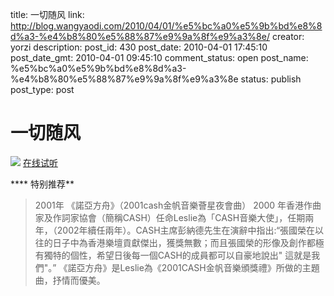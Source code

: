 title: 一切随风
link: http://blog.wangyaodi.com/2010/04/01/%e5%bc%a0%e5%9b%bd%e8%8d%a3-%e4%b8%80%e5%88%87%e9%9a%8f%e9%a3%8e/
creator: yorzi
description: 
post_id: 430
post_date: 2010-04-01 17:45:10
post_date_gmt: 2010-04-01 09:45:10
comment_status: open
post_name: %e5%bc%a0%e5%9b%bd%e8%8d%a3-%e4%b8%80%e5%88%87%e9%9a%8f%e9%a3%8e
status: publish
post_type: post

# 一切随风

[![](/wp-content/uploads/2010/04/zgr.jpg)](http://music.douban.com/subject/1412790/) [在线试听 ](http://www.xiami.com/song/play?ids=/song/playlist%3Fid%3D71816%2C388683%2C71806%2C71799%2C94909%2C71675%2C388688%2C71798%2C388689%2C71800%2C71659%2C53386%2C34710%2C134187%2C64764%2C170691%2C170708%2C34239%2C15166%2C377416%2C146273%2C76767%2C377409%2C377413%2C377410%2C387334%2C387333%2C71340%2C71308%2C377393%2C71104%2C2049993%2C2049989%2C71131%2C71142%2C71141%2C71132%2C4072%2C4077%2C377405%2C34237%2C377399%2C377400%2C377402%2C377404%26object_name%3Ddefault%26object_id%3D0)

**** 特别推荐**

> 2001年 《諾亞方舟》（2001cash金帆音樂薈星夜會曲） 2000 年香港作曲家及作詞家協會（簡稱CASH）任命Leslie為「CASH音樂大使」，任期兩年，（2002年續任兩年）。CASH主席彭納德先生在演辭中指出:“張國榮在以往的日子中為香港樂壇貢獻傑出，獲獎無數；而且張國榮的形像及創作都極有獨特的個性，希望日後每一個CASH的成員都可以自豪地說出" 這就是我們"。” 《諾亞方舟》是Leslie為《2001CASH金帆音樂頒獎禮》所做的主題曲，抒情而優美。